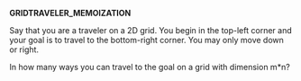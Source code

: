**GRIDTRAVELER_MEMOIZATION**

Say that you are a traveler on a 2D grid. You begin in the top-left corner and your goal is to travel to the bottom-right corner. You may only move down or right.

In how many ways you can travel to the goal on a grid with dimension m*n?
